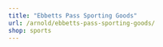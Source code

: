 ```yaml
---
title: "Ebbetts Pass Sporting Goods"
url: /arnold/ebbetts-pass-sporting-goods/
shop: sports
---
```

